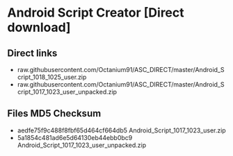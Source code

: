 # Android Script Creator [Direct download]

## Direct links

- raw.githubusercontent.com/Octanium91/ASC_DIRECT/master/Android_Script_1018_1025_user.zip
- raw.githubusercontent.com/Octanium91/ASC_DIRECT/master/Android_Script_1017_1023_user_unpacked.zip

## Files MD5 Checksum

- aedfe75f9c488f8fbf65d464cf664db5 Android_Script_1017_1023_user.zip
- 5a1854c481ad6e5d64130eb44ebb0bc9 Android_Script_1017_1023_user_unpacked.zip

